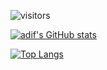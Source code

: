 
![visitors](https://visitor-badge.glitch.me/badge?page_id=page.id&left_color=green&right_color=red)

[![adif's GitHub stats](https://github-readme-stats.vercel.app/api?username=adifsgaid)](https://github.com/adifsgaid/github-readme-stats)

[![Top Langs](https://github-readme-stats.vercel.app/api/top-langs/?username=adifsgaid)](https://github.com/anuraghazra/github-readme-stats)

